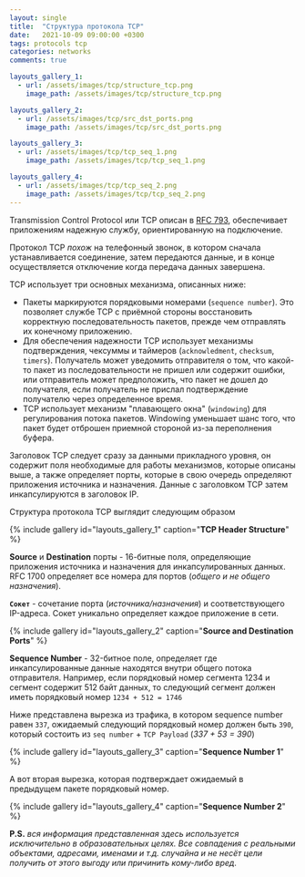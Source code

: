 ```yaml
---
layout: single
title:  "Структура протокола TCP"
date:   2021-10-09 09:00:00 +0300
tags: protocols tcp 
categories: networks
comments: true

layouts_gallery_1:
  - url: /assets/images/tcp/structure_tcp.png
    image_path: /assets/images/tcp/structure_tcp.png

layouts_gallery_2:
  - url: /assets/images/tcp/src_dst_ports.png
    image_path: /assets/images/tcp/src_dst_ports.png

layouts_gallery_3:
  - url: /assets/images/tcp/tcp_seq_1.png
    image_path: /assets/images/tcp/tcp_seq_1.png

layouts_gallery_4:
  - url: /assets/images/tcp/tcp_seq_2.png
    image_path: /assets/images/tcp/tcp_seq_2.png
---
```


Transmission Control Protocol или TCP описан в [RFC 793](https://www.rfc-editor.org/rfc/rfc793.html), обеспечивает приложениям надежную службу, ориентированную на подключение. 

Протокол TCP *похож* на телефонный звонок, в котором сначала устанавливается соединение, затем передаются данные, и в конце осуществляется отключение когда передача данных завершена.

TCP использует три основных механизма, описанных ниже:

* Пакеты маркируются порядковыми номерами (`sequence number`). Это позволяет службе TCP с приёмной стороны восстановить корректную последовательность пакетов, прежде чем отправлять их конечному приложению.
* Для обеспечения надежности TCP использует механизмы подтверждения, чексуммы и таймеров (`acknowledment`, `checksum`, `timers`). Получатель может уведомить отправителя о том, что какой-то пакет из последовательности не пришел или содержит ошибки, или отправитель может предположить, что пакет не дошел до получателя, если получатель не прислал подтверждение получателю через определенное время.
* TCP использует механизм "плавающего окна" (`windowing`) для регулирования потока пакетов. Windowing уменьшает шанс того, что пакет будет отброшен приемной стороной из-за переполнения буфера.

Заголовок TCP следует сразу за данными прикладного уровня, он содержит поля необходимые для работы механизмов, которые описаны выше, а также определяет порты, которые в свою очередь определяют приложения источника и назначения. Данные с заголовком TCP затем инкапсулируются в заголовок IP.

Структура протокола TCP выглядит следующим образом

{% include gallery id="layouts_gallery_1" caption="**TCP Header Structure**" %}

**Source** и **Destination** порты - 16-битные поля, определяющие приложения источника и назначения для инкапсулированных данных. RFC 1700 определяет все номера для портов (*общего и не общего назначения*). 

<p class="notice--info"><i class="fa fa-info-circle"></i><strong><code>Сокет</code></strong> - сочетание порта (<i>источника/назначения</i>) и соответствующего IP-адреса. Сокет уникально определяет каждое приложение в сети.</p> 

{% include gallery id="layouts_gallery_2" caption="**Source and Destination Ports**" %}

**Sequence Number** - 32-битное поле, определяет где инкапсулированные данные находятся внутри общего потока отправителя. Например, если порядковый номер сегмента 1234 и сегмент содержит 512 байт данных, то следующий сегмент должен иметь порядковый номер `1234 + 512 = 1746` 

Ниже представлена вырезка из трафика, в котором sequence number равен `337`, ожидаемый следующий порядковый номер должен быть `390`, который состоить из `seq number` + `TCP Payload` (*337 + 53 = 390*)

{% include gallery id="layouts_gallery_3" caption="**Sequence Number 1**" %}

А вот вторая вырезка, которая подтверждает ожидаемый в предыдущем пакете порядковый номер.

{% include gallery id="layouts_gallery_4" caption="**Sequence Number 2**" %}

**P.S.** *вся информация представленная здесь используется исключительно в образовательных целях. Все совпадения с реальными объектами, адресами, именами и т.д. случайна и не несёт цели получить от этого выгоду или причинить кому-либо вред.*